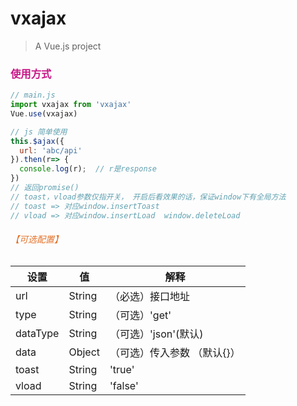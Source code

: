 # vxajax

> A Vue.js project

### <font color=#C71585>使用方式</font>
```js
// main.js
import vxajax from 'vxajax'
Vue.use(vxajax)

// js 简单使用
this.$ajax({
  url: 'abc/api'
}).then(r=> {
  console.log(r);  // r是response
})
// 返回promise()
// toast，vload参数仅指开关， 开启后看效果的话，保证window下有全局方法
// toast => 对应window.insertToast
// vload => 对应window.insertLoad  window.deleteLoad
```
###### <font color=#e47128>【可选配置】</font>
设置 | 值 | 解释
----|------|----
url | String  | （必选）接口地址
type | String  | （可选）'get' || 'post'(默认)
dataType | String  | （可选）'json'(默认)
data | Object  | （可选）传入参数 （默认{}）
toast | String  | 'true'
vload | String  | 'false'
